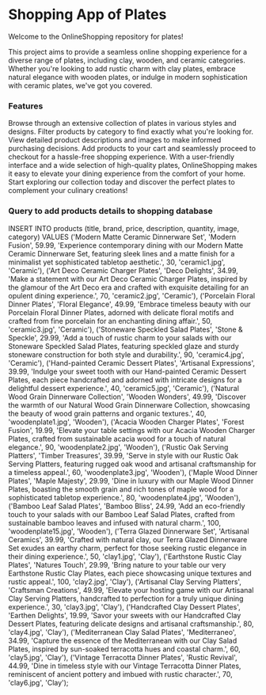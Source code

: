 # Shopping App of Plates

Welcome to the OnlineShopping repository for plates!

This project aims to provide a seamless online shopping experience for a diverse range of plates, including clay, wooden, and ceramic categories. Whether you're looking to add rustic charm with clay plates, embrace natural elegance with wooden plates, or indulge in modern sophistication with ceramic plates, we've got you covered.

### Features

Browse through an extensive collection of plates in various styles and designs.
Filter products by category to find exactly what you're looking for.
View detailed product descriptions and images to make informed purchasing decisions.
Add products to your cart and seamlessly proceed to checkout for a hassle-free shopping experience.
With a user-friendly interface and a wide selection of high-quality plates, OnlineShopping makes it easy to elevate your dining experience from the comfort of your home. Start exploring our collection today and discover the perfect plates to complement your culinary creations!

### Query to add products details to shopping database

INSERT INTO products (title, brand, price, description, quantity, image, category) VALUES
  ('Modern Matte Ceramic Dinnerware Set', 'Modern Fusion', 59.99, 'Experience contemporary dining with our Modern Matte Ceramic Dinnerware Set, featuring sleek lines and a matte finish for a minimalist yet sophisticated tabletop aesthetic.', 30, 'ceramic1.jpg', 'Ceramic'),
  ('Art Deco Ceramic Charger Plates', 'Deco Delights', 34.99, 'Make a statement with our Art Deco Ceramic Charger Plates, inspired by the glamour of the Art Deco era and crafted with exquisite detailing for an opulent dining experience.', 70, 'ceramic2.jpg', 'Ceramic'),
  ('Porcelain Floral Dinner Plates', 'Floral Elegance', 49.99, 'Embrace timeless beauty with our Porcelain Floral Dinner Plates, adorned with delicate floral motifs and crafted from fine porcelain for an enchanting dining affair.', 50, 'ceramic3.jpg', 'Ceramic'),
  ('Stoneware Speckled Salad Plates', 'Stone & Speckle', 29.99, 'Add a touch of rustic charm to your salads with our Stoneware Speckled Salad Plates, featuring speckled glaze and sturdy stoneware construction for both style and durability.', 90, 'ceramic4.jpg', 'Ceramic'),
  ('Hand-painted Ceramic Dessert Plates', 'Artisanal Expressions', 39.99, 'Indulge your sweet tooth with our Hand-painted Ceramic Dessert Plates, each piece handcrafted and adorned with intricate designs for a delightful dessert experience.', 40, 'ceramic5.jpg', 'Ceramic'),
  ('Natural Wood Grain Dinnerware Collection', 'Wooden Wonders', 49.99, 'Discover the warmth of our Natural Wood Grain Dinnerware Collection, showcasing the beauty of wood grain patterns and organic textures.', 40, 'woodenplate1.jpg', 'Wooden'),
  ('Acacia Wooden Charger Plates', 'Forest Fusion', 19.99, 'Elevate your table settings with our Acacia Wooden Charger Plates, crafted from sustainable acacia wood for a touch of natural elegance.', 90, 'woodenplate2.jpg', 'Wooden'),
  ('Rustic Oak Serving Platters', 'Timber Treasures', 39.99, 'Serve in style with our Rustic Oak Serving Platters, featuring rugged oak wood and artisanal craftsmanship for a timeless appeal.', 60, 'woodenplate3.jpg', 'Wooden'),
  ('Maple Wood Dinner Plates', 'Maple Majesty', 29.99, 'Dine in luxury with our Maple Wood Dinner Plates, boasting the smooth grain and rich tones of maple wood for a sophisticated tabletop experience.', 80, 'woodenplate4.jpg', 'Wooden'),
  ('Bamboo Leaf Salad Plates', 'Bamboo Bliss', 24.99, 'Add an eco-friendly touch to your salads with our Bamboo Leaf Salad Plates, crafted from sustainable bamboo leaves and infused with natural charm.', 100, 'woodenplate15.jpg', 'Wooden'),
  ('Terra Glazed Dinnerware Set', 'Artisanal Ceramics', 39.99, 'Crafted with natural clay, our Terra Glazed Dinnerware Set exudes an earthy charm, perfect for those seeking rustic elegance in their dining experience.', 50, 'clay1.jpg', 'Clay'),
  ('Earthstone Rustic Clay Plates', 'Natures Touch', 29.99, 'Bring nature to your table our very Earthstone Rustic Clay Plates, each piece showcasing unique textures and rustic appeal.', 100, 'clay2.jpg', 'Clay'),
  ('Artisanal Clay Serving Platters', 'Craftsman Creations', 49.99, 'Elevate your hosting game with our Artisanal Clay Serving Platters, handcrafted to perfection for a truly unique dining experience.', 30, 'clay3.jpg', 'Clay'),
  ('Handcrafted Clay Dessert Plates', 'Earthen Delights', 19.99, 'Savor your sweets with our Handcrafted Clay Dessert Plates, featuring delicate designs and artisanal craftsmanship.', 80, 'clay4.jpg', 'Clay'),
  ('Mediterranean Clay Salad Plates', 'Mediterraneo', 34.99, 'Capture the essence of the Mediterranean with our Clay Salad Plates, inspired by sun-soaked terracotta hues and coastal charm.', 60, 'clay5.jpg', 'Clay'),
  ('Vintage Terracotta Dinner Plates', 'Rustic Revival', 44.99, 'Dine in timeless style with our Vintage Terracotta Dinner Plates, reminiscent of ancient pottery and imbued with rustic character.', 70, 'clay6.jpg', 'Clay');
